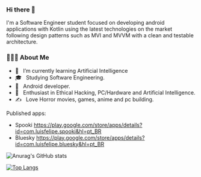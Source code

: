 ### Hi there 👋

I'm a Software Engineer student focused on developing android applications with Kotlin using the latest technologies on the market following design patterns such as MVI and MVVM with a clean and testable architecture. 

<h3> 👨🏻‍💻 About Me </h3>

- 🔭 &nbsp; I’m currently learning Artificial Intelligence
- 🎓 &nbsp; Studying Software Engineering.
- 💼 &nbsp; Android developer.
- 🌱 &nbsp; Enthusiast in Ethical Hacking, PC/Hardware and Artificial Intelligence.
- ✍️ &nbsp; Love Horror movies, games, anime and pc building.

Published apps:
- Spooki https://play.google.com/store/apps/details?id=com.luisfelipe.spooki&hl=pt_BR
- Bluesky https://play.google.com/store/apps/details?id=com.luisfelipe.bluesky&hl=pt_BR

![Anurag's GitHub stats](https://github-readme-stats.vercel.app/api?username=luisfagundes94&show_icons=true&theme=dracula)

[![Top Langs](https://github-readme-stats.vercel.app/api/top-langs/?username=luisfagundes94&layout=compact&hide=tex,html&theme=dracula)](https://github.com/luisfagundes94/github-readme-stats)


